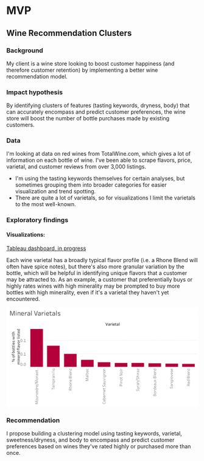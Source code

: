 # MVP
## Wine Recommendation Clusters

### Background
My client is a wine store looking to boost customer happiness (and therefore customer retention) by implementing a better wine recommendation model.

### Impact hypothesis
By identifying clusters of features (tasting keywords, dryness, body) that can accurately encompass and predict customer preferences, the wine store will boost the number of bottle purchases made by existing customers.

### Data
I'm looking at data on red wines from TotalWine.com, which gives a lot of information on each bottle of wine. I've been able to scrape flavors, price, varietal, and customer reviews from over 3,000 listings.

* I'm using the tasting keywords themselves for certain analyses, but sometimes grouping them into broader categories for easier visualization and trend spotting.
* There are quite a lot of varietals, so for visualizations I limit the varietals to the most well-known.

### Exploratory findings
#### Visualizations:
[Tableau dashboard, in progress](https://public.tableau.com/app/profile/emma3974/viz/Wine_Keywords/WineFlavors?publish=yes)

Each wine varietal has a broadly typical flavor profile (i.e. a Rhone Blend will often have spice notes), but there's also more granular variation by the bottle, which will be helpful in identifying unique flavors that a customer may be attracted to. As an example, a customer that preferentially buys or highly rates wines with high minerality may be prompted to buy more bottles with high minerality, even if it's a varietal they haven't yet encountered.

![](https://raw.githubusercontent.com/Elaela22/wine_recommendations/main/mineral_var.png)

### Recommendation
I propose building a clustering model using tasting keywords, varietal, sweetness/dryness, and body to encompass and predict customer preferences based on wines they've rated highly or purchased more than once.
